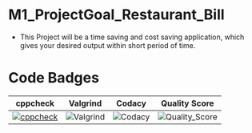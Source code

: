 # M1_ProjectGoal_Restaurant_Bill
* This Project will be a time saving and cost saving application, which gives your desired output within short period of time.

# Code Badges

|cppcheck|Valgrind|Codacy|Quality Score
|:--:|:--:|:--:|:--:|
|[![cppcheck](https://github.com/dhruva8601/M1_ProjectGoal_Restaurant_Bill/actions/workflows/cpp.yml/badge.svg)](https://github.com/dhruva8601/M1_ProjectGoal_Restaurant_Bill/actions/workflows/cpp.yml)|![Valgrind](https://github.com/dhruva8601/M1_ProjectGoal_Restaurant_Bill/actions/workflows/Valgrind.yml/badge.svg)|![Codacy](https://api.codiga.io/project/30962/status/svg)|![Quality_Score](https://api.codiga.io/project/30962/score/svg)
